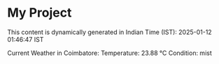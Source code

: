 # My Project

This content is dynamically generated in Indian Time (IST): 2025-01-12 01:46:47 IST


Current Weather in Coimbatore:
Temperature: 23.88 °C
Condition: mist

